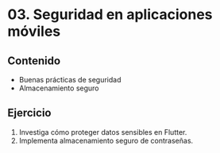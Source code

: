 # 03. Seguridad en aplicaciones móviles

## Contenido
- Buenas prácticas de seguridad
- Almacenamiento seguro

## Ejercicio
1. Investiga cómo proteger datos sensibles en Flutter.
2. Implementa almacenamiento seguro de contraseñas.
